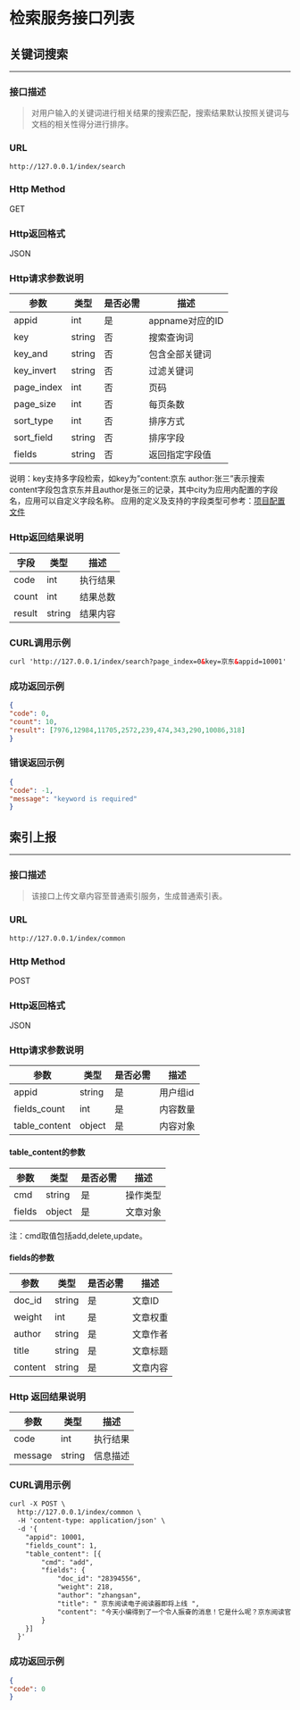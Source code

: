 检索服务接口列表
====
## 关键词搜索
----
### 接口描述
>对用户输入的关键词进行相关结果的搜索匹配，搜索结果默认按照关键词与文档的相关性得分进行排序。

### URL
```html
http://127.0.0.1/index/search
```
### Http Method
GET
### Http返回格式
JSON
### Http请求参数说明
| 参数 | 类型 | 是否必需 | 描述 |
| ------------ | ------------ | ------------ | ------------ |
| appid | int  | 是  | appname对应的ID  |
| key  | string  |  否 | 搜索查询词  |
| key_and | string  | 否  | 包含全部关键词  |
| key_invert  | string  |  否 | 过滤关键词  |
| page_index  | int  | 否  |  页码 |
| page_size  | int | 否  | 每页条数  |
| sort_type  | int  | 否  | 排序方式  |
| sort_field  | string  | 否  | 排序字段  |
| fields | string  | 否  | 返回指定字段值  |
说明：key支持多字段检索，如key为”content:京东 author:张三”表示搜索content字段包含京东并且author是张三的记录，其中city为应用内配置的字段名，应用可以自定义字段名称。
应用的定义及支持的字段类型可参考：[项目配置文件](https://gitee.com/jd-platform-opensource/isearch#%E9%A1%B9%E7%9B%AE%E9%85%8D%E7%BD%AE%E6%96%87%E4%BB%B6)
### Http返回结果说明
| 字段  | 类型  | 描述  |
| ------------ | ------------ | ------------ |
| code  | int  | 执行结果  |
| count  | int  | 结果总数  |
| result  | string  | 结果内容  |
### CURL调用示例
```html
curl 'http://127.0.0.1/index/search?page_index=0&key=京东&appid=10001'
```
### 成功返回示例
```json
{
"code": 0,
"count": 10,
"result": [7976,12984,11705,2572,239,474,343,290,10086,318]
}
```
### 错误返回示例
```json
{
"code": -1,
"message": "keyword is required"
}
```

## 索引上报
----
### 接口描述
>该接口上传文章内容至普通索引服务，生成普通索引表。

### URL
```html
http://127.0.0.1/index/common
```
### Http Method
POST
### Http返回格式
JSON
### Http请求参数说明
| 参数 | 类型 | 是否必需 | 描述 |
| ------------ | ------------ | ------------ | ------------ |
| appid |  string  |  是 | 用户组id  |
| fields_count  | int  |  是 | 内容数量  |
| table_content  |  object |  是 | 内容对象  |
#### table_content的参数
| 参数 | 类型 | 是否必需 | 描述 |
| ------------ | ------------ | ------------ | ------------ |
|  cmd  |  string | 是  |  操作类型 |
|  fields | object  | 是  |  文章对象 |
注：cmd取值包括add,delete,update。
#### fields的参数
| 参数 | 类型 | 是否必需 | 描述 |
| ------------ | ------------ | ------------ | ------------ |
|  doc_id  |  string  | 是  | 文章ID  |
|  weight  |  int | 是  | 文章权重  |
|  author | string  | 是  |  文章作者 |
|  title | string  | 是  | 文章标题  |
|  content |  string |  是 | 文章内容 |
### Http 返回结果说明
| 参数 | 类型 |  描述 |
| ------------ | ------------ | ------------ |
| code  |  int |  执行结果 |
| message  |  string | 信息描述  |
### CURL调用示例
```html
curl -X POST \
  http://127.0.0.1/index/common \
  -H 'content-type: application/json' \
  -d '{
	"appid": 10001,
	"fields_count": 1,
	"table_content": [{
		"cmd": "add",
		"fields": {
			"doc_id": "28394556",
			"weight": 218,
			"author": "zhangsan",
			"title": " 京东阅读电子阅读器即将上线 ",
			"content": "今天小编得到了一个令人振奋的消息！它是什么呢？京东阅读官方即将推出搭载京东阅读客户端"
		}
	}]
  }'
```
### 成功返回示例
```json
{
"code": 0
}
```
